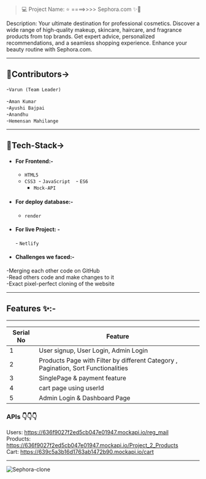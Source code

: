> 💻 Project Name: ⭐ ====>>>> Sephora.com ✨💫
> <br>

Description:
Your ultimate destination for professional cosmetics. Discover a wide range of high-quality makeup, skincare, haircare, and fragrance products from top brands. Get expert advice, personalized recommendations, and a seamless shopping experience. Enhance your beauty routine with Sephora.com.

---

## 💫Contributors->

-`Varun (Team Leader)` 

-`Aman Kumar`                                                                                                                                                                                                                                                                                 
-`Ayushi Bajpai`                                                                                                                                                            
-`Anandhu`                                                                                                                                                                  
-`Hemensan Mahilange`

---

## 💫Tech-Stack->

- #### For Frontend:-

  - `HTML5`
  - `CSS3`
     - `JavaScript `
     - `ES6 `
     - `Mock-API`
        
- #### For deploy database:-

  - `render`
 
- #### For live Project: -
  - `Netlify`

  
- #### Challenges we faced:-                                                                                                                                                     
-Merging each other code on GitHub                                                                                                                                        
-Read others code and make changes to it                                                                                                                                  
-Exact pixel-perfect cloning of the website   

---

## Features ✨:-

---

| Serial No | Feature                                                                           |
| --------- | --------------------------------------------------------------------------------- |
| 1         | User signup, User Login, Admin Login                                              |
| 2         | Products Page with Filter by different Category , Pagination, Sort Functionalities |
| 3         | SinglePage & payment feature                                              |
| 4         | cart page using userId                                                    |
| 5         | Admin Login & Dashboard Page                                                      |



### APIs      👇👇👇                                                                                                                                                      
Users: https://636f9027f2ed5cb047e01947.mockapi.io/reg_mail                                                                                                          
Products: https://636f9027f2ed5cb047e01947.mockapi.io/Project_2_Products                                                                                                
Cart: https://639c5a3b16d1763ab1472b90.mockapi.io/cart       


---
 

 
 ![Sephora-clone](https://github.com/9802HEMENSAN/Clone-of-Sephora/assets/111531676/28a91ed1-820b-4bc0-83a9-80226b88f072)
 
